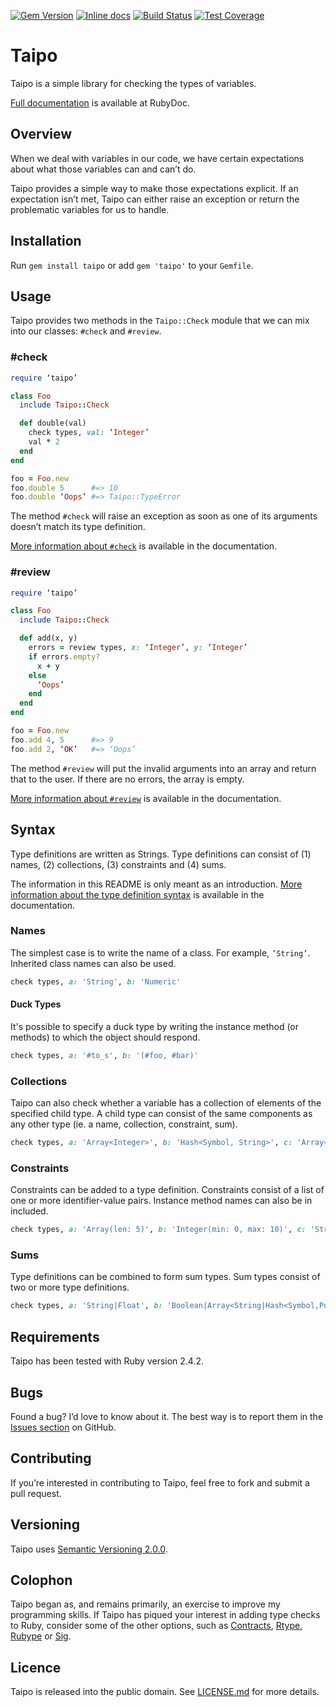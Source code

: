 [![Gem Version](https://badge.fury.io/rb/taipo.svg)](https://badge.fury.io/rb/taipo) [![Inline docs](http://inch-ci.org/github/pyrmont/taipo.svg?branch=master)](http://inch-ci.org/github/pyrmont/taipo)
[![Build Status](https://travis-ci.org/pyrmont/taipo.svg?branch=master)](https://travis-ci.org/pyrmont/taipo)
[![Test Coverage](https://api.codeclimate.com/v1/badges/7b5dcb371ee422b27f0c/test_coverage)](https://codeclimate.com/github/pyrmont/taipo/test_coverage)

# Taipo

Taipo is a simple library for checking the types of variables.

[Full documentation][rd] is available at RubyDoc.

[rd]: http://www.rubydoc.info/gems/taipo/index

## Overview

When we deal with variables in our code, we have certain expectations about what those variables can and can’t do.

Taipo provides a simple way to make those expectations explicit. If an expectation isn’t met, Taipo can either raise an exception or return the problematic variables for us to handle.

## Installation

Run `gem install taipo` or add `gem 'taipo'` to your `Gemfile`.

## Usage

Taipo provides two methods in the `Taipo::Check` module that we can mix into our classes: `#check` and `#review`.

### #check

```ruby
require ‘taipo’

class Foo
  include Taipo::Check

  def double(val)
    check types, val: ‘Integer’
    val * 2
  end
end

foo = Foo.new
foo.double 5      #=> 10
foo.double ‘Oops’ #=> Taipo::TypeError
```

The method `#check` will raise an exception as soon as one of its arguments doesn’t match its type definition.

[More information about `#check`][rdc] is available in the documentation.

[rdc]: http://www.rubydoc.info/gems/taipo/Taipo/Check#check-instance_method

### #review

```ruby
require ‘taipo’

class Foo
  include Taipo::Check

  def add(x, y)
    errors = review types, x: ‘Integer’, y: ‘Integer’
    if errors.empty?
      x + y
    else
      ‘Oops’
    end
  end
end

foo = Foo.new
foo.add 4, 5      #=> 9
foo.add 2, ‘OK’   #=> ‘Oops’
```

The method `#review` will put the invalid arguments into an array and return that to the user. If there are no errors, the array is empty.

[More information about `#review`][rdr] is available in the documentation.

[rdr]: http://www.rubydoc.info/gems/taipo/Taipo/Check#review-instance_method

## Syntax

Type definitions are written as Strings. Type definitions can consist of (1) names, (2) collections, (3) constraints and (4) sums.

The information in this README is only meant as an introduction. [More information about the type definition syntax][rdv] is available in the documentation.

[rdv]: http://www.rubydoc.info/gems/taipo/Taipo/Parser/Validater

### Names

The simplest case is to write the name of a class. For example, `’String’`. Inherited class names can also be used.

```ruby
check types, a: 'String', b: 'Numeric'
```

#### Duck Types

It's possible to specify a duck type by writing the instance method (or methods) to which the object should respond.

```ruby
check types, a: '#to_s', b: '(#foo, #bar)'
```

### Collections

Taipo can also check whether a variable has a collection of elements of the specified child type. A child type can consist of the same components as any other type (ie. a name, collection, constraint, sum).

```ruby
check types, a: 'Array<Integer>', b: 'Hash<Symbol, String>', c: 'Array<Array<Float>>'
```

### Constraints

Constraints can be added to a type definition. Constraints consist of a list of one or more identifier-value pairs. Instance method names can also be in included.

```ruby
check types, a: 'Array(len: 5)', b: 'Integer(min: 0, max: 10)', c: 'String(format: /a{3}/)', d: 'String(val: "Hello world!")', e: 'Foo(#bar)'
```

### Sums

Type definitions can be combined to form sum types. Sum types consist of two or more type definitions.

```ruby
check types, a: 'String|Float', b: 'Boolean|Array<String|Hash<Symbol,Point>|Array<String>>', c: 'Integer(max: 100)|Float(max: 100)'
```

## Requirements

Taipo has been tested with Ruby version 2.4.2.

## Bugs

Found a bug? I’d love to know about it. The best way is to report them in the [Issues section][ghi] on GitHub.

[ghi]: https://github.com/pyrmont/taipo/issues

## Contributing

If you’re interested in contributing to Taipo, feel free to fork and submit a pull request.

## Versioning

Taipo uses [Semantic Versioning 2.0.0][sv2].

[sv2]: http://semver.org/

## Colophon

Taipo began as, and remains primarily, an exercise to improve my programming skills. If Taipo has piqued your interest in adding type checks to Ruby, consider some of the other options, such as [Contracts][cnt], [Rtype][rty], [Rubype][rub] or [Sig][sig].

[cnt]: https://github.com/egonSchiele/contracts.ruby
[rty]: https://github.com/sputnikgugja/rtype
[rub]: https://github.com/gogotanaka/Rubype
[sig]: https://github.com/janlelis/sig

## Licence

Taipo is released into the public domain. See [LICENSE.md][lc] for more details.

[lc]: https://github.com/pyrmont/taipo/blob/master/LICENSE.md